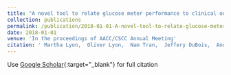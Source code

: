 ```yaml
---
title: "A novel tool to relate glucose meter performance to clinical outcome: The Insulin Dose Error Assessment (IDEA) grid"
collection: publications
permalink: /publication/2018-01-01-A-novel-tool-to-relate-glucose-meter-performance-to-clinical-outcome-The-Insulin-Dose-Error-Assessment-IDEA-grid
date: 2018-01-01
venue: 'In the proceedings of AACC/CSCC Annual Meeting'
citation: ' Martha Lyon,  Oliver Lyon,  Nam Tran,  Jeffery DuBois,  Andrew Lyon, &quot;A novel tool to relate glucose meter performance to clinical outcome: The Insulin Dose Error Assessment (IDEA) grid.&quot; In the proceedings of AACC/CSCC Annual Meeting, 2018.'
---
```

Use [Google Scholar](https://scholar.google.com/scholar?q=A+novel+tool+to+relate+glucose+meter+performance+to+clinical+outcome:+The+Insulin+Dose+Error+Assessment+(IDEA)+grid){:target="_blank"} for full citation